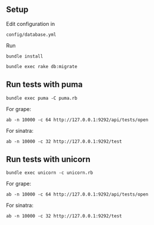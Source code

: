 ## Setup

Edit configuration in

    config/database.yml


Run

    bundle install

    bundle exec rake db:migrate


## Run tests with puma

    bundle exec puma -C puma.rb

For grape:

    ab -n 10000 -c 64 http://127.0.0.1:9292/api/tests/open

For sinatra:

    ab -n 10000 -c 32 http://127.0.0.1:9292/test



## Run tests with unicorn

    bundle exec unicorn -c unicorn.rb

For grape:

    ab -n 10000 -c 64 http://127.0.0.1:9292/api/tests/open

For sinatra:

    ab -n 10000 -c 32 http://127.0.0.1:9292/test

